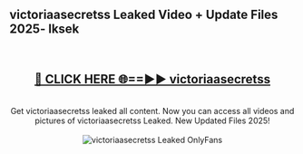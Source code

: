 <h2>victoriaasecretss Leaked Video + Update Files 2025- lksek</h2>
<br>
<div align="center">
<h2><a href="https://libra.edu.pl?victoriaasecretss" rel="nofollow">🔴 CLICK HERE 🌐==►► victoriaasecretss</a></h2>
<br>
Get victoriaasecretss leaked all content. Now you can access all videos and pictures of victoriaasecretss Leaked. New Updated Files 2025!
<br>
<br>
<a href="https://libra.edu.pl?victoriaasecretss" rel="nofollow" data-target="animated-image.originalLink"><img src="https://i.ibb.co.com/WyWwxjT/player-gif2.gif" alt="victoriaasecretss Leaked OnlyFans" style="max-width: 100%; display: inline-block;" data-target="animated-image.originalImage"></a>
</div>
<br>